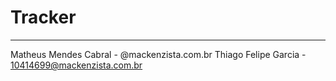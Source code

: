 # Tracker
---

Matheus Mendes Cabral - @mackenzista.com.br
Thiago Felipe Garcia - 10414699@mackenzista.com.br
